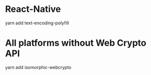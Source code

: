 # React-Native
yarn add text-encoding-polyfill

# All platforms without Web Crypto API
yarn add isomorphic-webcrypto
